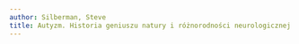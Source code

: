 ```yaml
---
author: Silberman, Steve
title: Autyzm. Historia geniuszu natury i różnorodności neurologicznej (poprzednie wydanie: Neuroplemiona. Dziedzictwo autyzmu i przyszłość neuroróżnorodności)
---
```

